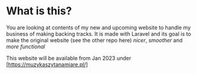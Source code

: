 # What is this?

You are looking at contents of my new and upcoming website to handle my business of making backing tracks. It is made with Laravel and its goal is to make the original website (see the other repo here) *nicer*, *smoother* and *more functional*

This website will be available from Jan 2023 under [https://muzykaszytanamiare.pl/]

